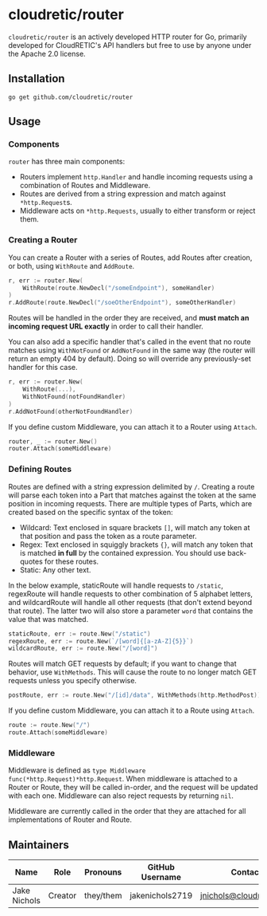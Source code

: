 # cloudretic/router

`cloudretic/router` is an actively developed HTTP router for Go, primarily developed for CloudRETIC's API handlers but free to use by anyone under the Apache 2.0 license.

## Installation

`go get github.com/cloudretic/router`

## Usage

### Components

`router` has three main components:

- Routers implement `http.Handler` and handle incoming requests using a combination of Routes and Middleware.
- Routes are derived from a string expression and match against `*http.Request`s.
- Middleware acts on `*http.Requests`, usually to either transform or reject them.

### Creating a Router

You can create a Router with a series of Routes, add Routes after creation, or both, using `WithRoute` and `AddRoute`.

```go
r, err := router.New(
    WithRoute(route.NewDecl("/someEndpoint"), someHandler)
)
r.AddRoute(route.NewDecl("/soeOtherEndpoint"), someOtherHandler)
```

Routes will be handled in the order they are received, and **must match an incoming request URL exactly** in order to call their handler.

You can also add a specific handler that's called in the event that no route matches using `WithNotFound` or `AddNotFound` in the same way (the router will return an empty 404 by default). Doing so will override any previously-set handler for this case.

```go
r, err := router.New(
    WithRoute(...),
    WithNotFound(notFoundHandler)
)
r.AddNotFound(otherNotFoundHandler)
```

If you define custom Middleware, you can attach it to a Router using `Attach`.

```go
router, _ := router.New()
router.Attach(someMiddleware)
```

### Defining Routes

Routes are defined with a string expression delimited by `/`. Creating a route will parse each token into a Part that matches against the token at the same position in incoming requests. There are multiple types of Parts, which are created based on the specific syntax of the token:

- Wildcard: Text enclosed in square brackets `[]`, will match any token at that position and pass the token as a route parameter.
- Regex: Text enclosed in squiggly brackets `{}`, will match any token that is matched **in full** by the contained expression. You should use back-quotes for these routes.
- Static: Any other text.

In the below example, staticRoute will handle requests to `/static`, regexRoute will handle requests to other combination of 5 alphabet letters, and wildcardRoute will handle all other requests (that don't extend beyond that route). The latter two will also store a parameter `word` that contains the value that was matched.

```go
staticRoute, err := route.New("/static")
regexRoute, err := route.New(`/[word]{[a-zA-Z]{5}}`)
wildcardRoute, err := route.New("/[word]")
```

Routes will match GET requests by default; if you want to change that behavior, use `WithMethods`. This will cause the route to no longer match GET requests unless you specify otherwise.

```go
postRoute, err := route.New("/[id]/data", WithMethods(http.MethodPost))
```

If you define custom Middleware, you can attach it to a Route using `Attach`.

```go
route := route.New("/")
route.Attach(someMiddleware)
```

### Middleware

Middleware is defined as  `type Middleware func(*http.Request)*http.Request`. When middleware is attached to a Router or Route, they will be called in-order, and the request will be updated with each one. Middleware can also reject requests by returning `nil`.

Middleware are currently called in the order that they are attached for all implementations of Router and Route.

## Maintainers

Name | Role | Pronouns | GitHub Username | Contact
---|---|---|---|---
Jake Nichols | Creator | they/them | jakenichols2719 | jnichols@cloudretic.com
